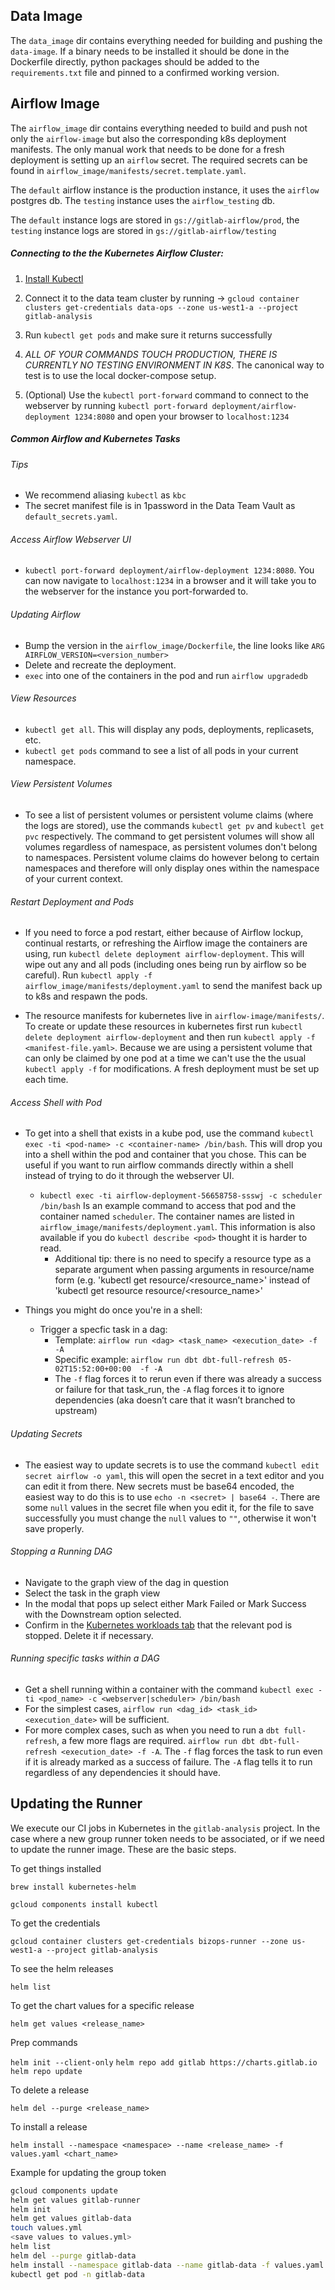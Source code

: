 ## Data Image

The `data_image` dir contains everything needed for building and pushing the `data-image`. If a binary needs to be installed it should be done in the Dockerfile directly, python packages should be added to the `requirements.txt` file and pinned to a confirmed working version.


## Airflow Image

The `airflow_image` dir contains everything needed to build and push not only the `airflow-image` but also the corresponding k8s deployment manifests. The only manual work that needs to be done for a fresh deployment is setting up an `airflow` secret. The required secrets can be found in `airflow_image/manifests/secret.template.yaml`.  

The `default` airflow instance is the production instance, it uses the `airflow` postgres db. The `testing` instance uses the `airflow_testing` db.  

The `default` instance logs are stored in `gs://gitlab-airflow/prod`, the `testing` instance logs are stored in `gs://gitlab-airflow/testing`
##### Connecting to the the Kubernetes Airflow Cluster:

1. [Install Kubectl](https://kubernetes.io/docs/tasks/tools/install-kubectl/#install-with-homebrew-on-macos)

2.  Connect it to the data team cluster by running -> `gcloud container clusters get-credentials data-ops --zone us-west1-a --project gitlab-analysis`

3.  Run `kubectl get pods` and make sure it returns successfully 

4. *ALL OF YOUR COMMANDS TOUCH PRODUCTION, THERE IS CURRENTLY NO TESTING ENVIRONMENT IN K8S*. The canonical way to test is to use the local docker-compose setup.

4. (Optional) Use the `kubectl port-forward` command to connect to the webserver by running `kubectl port-forward deployment/airflow-deployment 1234:8080` and open your browser to `localhost:1234` 

##### Common Airflow and Kubernetes Tasks

###### Tips
*  We recommend aliasing `kubectl` as `kbc`
*  The secret manifest file is in 1password in the Data Team Vault as `default_secrets.yaml`.

###### Access Airflow Webserver UI
* `kubectl port-forward deployment/airflow-deployment 1234:8080`. You can now navigate to `localhost:1234` in a browser and it will take you to the webserver for the instance you port-forwarded to.

###### Updating Airflow

* Bump the version in the `airflow_image/Dockerfile`, the line looks like `ARG AIRFLOW_VERSION=<version_number>`
* Delete and recreate the deployment.
* `exec` into one of the containers in the pod and run `airflow upgradedb`

###### View Resources
* `kubectl get all`. This will display any pods, deployments, replicasets, etc.
* `kubectl get pods` command to see a list of all pods in your current namespace.

###### View Persistent Volumes
*  To see a list of persistent volumes or persistent volume claims (where the logs are stored), use the commands `kubectl get pv` and `kubectl get pvc` respectively. The command to get persistent volumes will show all volumes regardless of namespace, as persistent volumes don't belong to namespaces. Persistent volume claims do however belong to certain namespaces and therefore will only display ones within the namespace of your current context.

###### Restart Deployment and Pods
* If you need to force a pod restart, either because of Airflow lockup, continual restarts, or refreshing the Airflow image the containers are using, run `kubectl delete deployment airflow-deployment`. This will wipe out any and all pods (including ones being run by airflow so be careful). Run `kubectl apply -f airflow_image/manifests/deployment.yaml` to send the manifest back up to k8s and respawn the pods.

* The resource manifests for kubernetes live in `airflow-image/manifests/`. To create or update these resources in kubernetes first run `kubectl delete deployment airflow-deployment` and then run `kubectl apply -f <manifest-file.yaml>`. Because we are using a persistent volume that can only be claimed by one pod at a time we can't use the the usual `kubectl apply -f` for modifications. A fresh deployment must be set up each time.

###### Access Shell with Pod

-  To get into a shell that exists in a kube pod, use the command `kubectl exec -ti <pod-name> -c <container-name> /bin/bash`. This will drop you into a shell within the pod and container that you chose. This can be useful if you want to run airflow commands directly within a shell instead of trying to do it through the webserver UI.
  
    - `kubectl exec -ti airflow-deployment-56658758-ssswj -c scheduler /bin/bash` Is an example command to access that pod and the container named `scheduler`. The container names are listed in `airflow_image/manifests/deployment.yaml`. This information is also available if you do `kubectl describe <pod>` thought it is harder to read.
      - Additional tip: there is no need to specify a resource type as a separate argument when passing arguments in resource/name form (e.g. 'kubectl get resource/<resource_name>' instead of 'kubectl get resource resource/<resource_name>'

- Things you might do once you're in a shell:

  - Trigger a specfic task in a dag: 
    - Template: `airflow run <dag> <task_name> <execution_date> -f -A` 
    - Specific example: `airflow run dbt dbt-full-refresh 05-02T15:52:00+00:00  -f -A`
    - The `-f` flag forces it to rerun even if there was already a success or failure for that task_run, the `-A` flag forces it to ignore dependencies (aka doesn’t care that it wasn’t branched to upstream)

###### Updating Secrets
-  The easiest way to update secrets is to use the command `kubectl edit secret airflow -o yaml`, this will open the secret in a text editor and you can edit it from there. New secrets must be base64 encoded, the easiest way to do this is to use `echo -n <secret> | base64 -`. There are some `null` values in the secret file when you edit it, for the file to save successfully you must change the `null` values to `""`, otherwise it won't save properly.

###### Stopping a Running DAG
* Navigate to the graph view of the dag in question
* Select the task in the graph view
* In the modal that pops up select either Mark Failed or Mark Success with the Downstream option selected.
* Confirm in the [Kubernetes workloads tab](https://console.cloud.google.com/kubernetes/workload?project=gitlab-analysis&workload_list_tablesize=50) that the relevant pod is stopped. Delete it if necessary.

###### Running specific tasks within a DAG

* Get a shell running within a container with the command `kubectl exec -ti <pod_name> -c <webserver|scheduler> /bin/bash`
* For the simplest cases, `airflow run <dag_id> <task_id> <execution_date>` will be sufficient.
* For more complex cases, such as when you need to run a `dbt full-refresh`, a few more flags are required. `airflow run dbt dbt-full-refresh <execution_date> -f -A`. The `-f` flag forces the task to run even if it is already marked as a success of failure. The `-A` flag tells it to run regardless of any dependencies it should have.

## Updating the Runner

We execute our CI jobs in Kubernetes in the `gitlab-analysis` project. In the case where a new group runner token needs to be associated, or if we need to update the runner image. These are the basic steps.

To get things installed

`brew install kubernetes-helm`

 `gcloud components install kubectl`

To get the credentials 

`gcloud container clusters get-credentials bizops-runner --zone us-west1-a --project gitlab-analysis`

To see the helm releases

`helm list`

To get the chart values for a specific release

`helm get values <release_name>`

Prep commands

`helm init --client-only`
`helm repo add gitlab https://charts.gitlab.io`
`helm repo update`

To delete a release

`helm del --purge <release_name>`

To install a release

`helm install --namespace <namespace> --name <release_name> -f values.yaml <chart_name>`

Example for updating the group token 

```bash
gcloud components update
helm get values gitlab-runner
helm init
helm get values gitlab-data
touch values.yml
<save values to values.yml>
helm list
helm del --purge gitlab-data
helm install --namespace gitlab-data --name gitlab-data -f values.yaml gitlab/gitlab-runner
kubectl get pod -n gitlab-data
```

